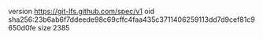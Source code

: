 version https://git-lfs.github.com/spec/v1
oid sha256:23b6ab6f7ddeede98c69cffc4faa435c3711406259113dd7d9cef81c9650d0fe
size 2385
